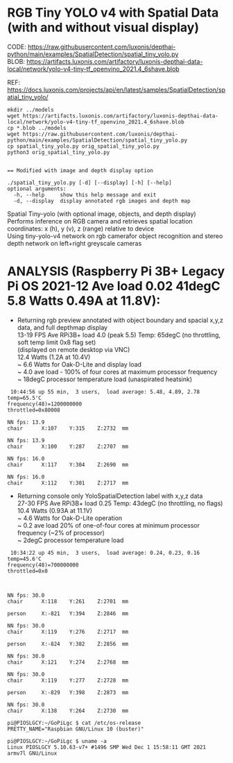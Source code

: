 # RGB Tiny YOLO v4 with Spatial Data (with and without visual display)

CODE: https://raw.githubusercontent.com/luxonis/depthai-python/main/examples/SpatialDetection/spatial_tiny_yolo.py  
BLOB: https://artifacts.luxonis.com/artifactory/luxonis-depthai-data-local/network/yolo-v4-tiny-tf_openvino_2021.4_6shave.blob  

REF: https://docs.luxonis.com/projects/api/en/latest/samples/SpatialDetection/spatial_tiny_yolo/  


```
mkdir ../models
wget https://artifacts.luxonis.com/artifactory/luxonis-depthai-data-local/network/yolo-v4-tiny-tf_openvino_2021.4_6shave.blob
cp *.blob ../models
wget https://raw.githubusercontent.com/luxonis/depthai-python/main/examples/SpatialDetection/spatial_tiny_yolo.py
cp spatial_tiny_yolo.py orig_spatial_tiny_yolo.py
python3 orig_spatial_tiny_yolo.py


== Modified with image and depth display option

./spatial_tiny_yolo.py [-d] [--display] [-h] [--help]
optional arguments:
  -h, --help     show this help message and exit
  -d, --display  display annotated rgb images and depth map
```

Spatial Tiny-yolo (with optional image, objects, and depth display)  
  Performs inference on RGB camera and retrieves spatial location coordinates: x (h), y (v), z (range) relative to device  
  Using  tiny-yolo-v4 network on rgb camerafor object recognition and stereo depth network on left+right greyscale cameras 

# ANALYSIS (Raspberry Pi 3B+ Legacy Pi OS 2021-12 Ave load 0.02 41degC 5.8 Watts 0.49A at 11.8V):  

 - Returning rgb preview annotated with object boundary and spacial x,y,z data, and full depthmap display  
   13-19 FPS Ave RPi3B+ load 4.0 (peak 5.5) Temp: 65degC (no throttling, soft temp limit 0x8 flag set)  
   (displayed on remote desktop via VNC)  
   12.4 Watts (1.2A at 10.4V)  
   ~ 6.6 Watts for Oak-D-Lite and display load  
   ~ 4.0 ave load - 100% of four cores at maximum processor frequency  
   ~ 18degC processor temperature load (unaspirated heatsink)

```
 10:44:56 up 55 min,  3 users,  load average: 5.48, 4.89, 2.78
temp=65.5'C
frequency(48)=1200000000
throttled=0x80008

NN fps: 13.9     
chair      X:107    Y:315    Z:2732  mm
 
NN fps: 13.9     
chair      X:100    Y:287    Z:2707  mm
 
NN fps: 16.0     
chair      X:117    Y:304    Z:2690  mm
 
NN fps: 16.0     
chair      X:112    Y:301    Z:2717  mm

```



 - Returning console only YoloSpatialDetection label with x,y,z data  
   27-30 FPS Ave RPi3B+ load 0.25 Temp: 43degC (no throttling, no flags)  
   10.4 Watts (0.93A at 11.1V)  
   ~ 4.6 Watts for Oak-D-Lite operation  
   ~ 0.2 ave load 20% of one-of-four cores at minimum processor frequency (~2% of processor)  
   ~ 2degC processor temperature load     
   

```
 10:34:22 up 45 min,  3 users,  load average: 0.24, 0.23, 0.16
temp=45.6'C
frequency(48)=700000000
throttled=0x0



NN fps: 30.0     
chair      X:118    Y:261    Z:2701  mm

person     X:-821   Y:394    Z:2846  mm
 
NN fps: 30.0     
chair      X:119    Y:276    Z:2717  mm

person     X:-824   Y:382    Z:2856  mm
 
NN fps: 30.0     
chair      X:121    Y:274    Z:2768  mm
 
NN fps: 30.0     
chair      X:119    Y:277    Z:2728  mm

person     X:-829   Y:398    Z:2873  mm
 
NN fps: 30.0     
chair      X:138    Y:264    Z:2730  mm
```


```
pi@PIOSLGCY:~/GoPiLgc $ cat /etc/os-release 
PRETTY_NAME="Raspbian GNU/Linux 10 (buster)"

pi@PIOSLGCY:~/GoPiLgc $ uname -a
Linux PIOSLGCY 5.10.63-v7+ #1496 SMP Wed Dec 1 15:58:11 GMT 2021 armv7l GNU/Linux
```
